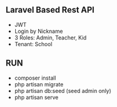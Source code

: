 ## Laravel Based Rest API

- JWT
- Login by Nickname
- 3 Roles: Admin, Teacher, Kid
- Tenant: School

## RUN

- composer install
- php artisan migrate
- php artisan db:seed (seed admin only)
- php artisan serve
